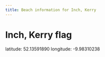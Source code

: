 ```yaml
---
title: Beach information for Inch, Kerry
---
```

# Inch, Kerry <span class="material-icons blue-flag">flag</span>

<div class="location-info">latitude: 52.13591890 longitude: -9.98310238</div>
<div id="met-eireann-warnings" onload="get_met_eireann_warnings(EI11)"></div>
<div></div>